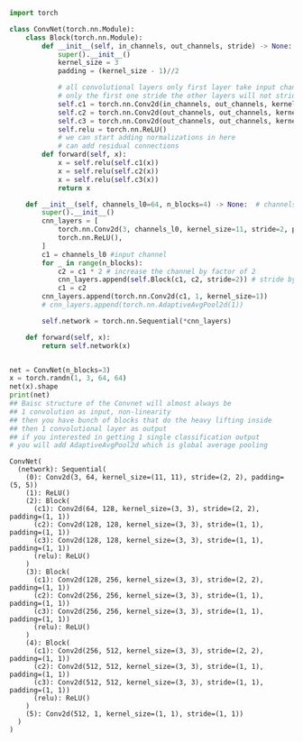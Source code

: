 ```python
import torch
```


```python
class ConvNet(torch.nn.Module):
    class Block(torch.nn.Module):
        def __init__(self, in_channels, out_channels, stride) -> None:
            super().__init__()
            kernel_size = 3
            padding = (kernel_size - 1)//2

            # all convolutional layers only first layer take input channels, the rest take out channels
            # only the first one stride the other layers will not stride
            self.c1 = torch.nn.Conv2d(in_channels, out_channels, kernel_size, stride, padding)
            self.c2 = torch.nn.Conv2d(out_channels, out_channels, kernel_size, 1, padding)
            self.c3 = torch.nn.Conv2d(out_channels, out_channels, kernel_size, 1, padding)
            self.relu = torch.nn.ReLU()
            # we can start adding normalizations in here
            # can add residual connections
        def forward(self, x):
            x = self.relu(self.c1(x))
            x = self.relu(self.c2(x))
            x = self.relu(self.c3(x))
            return x

    def __init__(self, channels_l0=64, n_blocks=4) -> None:  # channels_l0 channel size of the first layer
        super().__init__()
        cnn_layers = [
            torch.nn.Conv2d(3, channels_l0, kernel_size=11, stride=2, padding=5), # special layer, input is channel of 1st layer, stride factor of 2
            torch.nn.ReLU(),
        ]
        c1 = channels_l0 #input channel
        for _ in range(n_blocks):
            c2 = c1 * 2 # increase the channel by factor of 2
            cnn_layers.append(self.Block(c1, c2, stride=2)) # stride by factor of 2
            c1 = c2
        cnn_layers.append(torch.nn.Conv2d(c1, 1, kernel_size=1))
        # cnn_layers.append(torch.nn.AdaptiveAvgPool2d(1))

        self.network = torch.nn.Sequential(*cnn_layers)

    def forward(self, x):
        return self.network(x)


net = ConvNet(n_blocks=3)
x = torch.randn(1, 3, 64, 64)
net(x).shape
print(net)
## Baisc structure of the Convnet will almost always be
## 1 convolution as input, non-linearity
## then you have bunch of blocks that do the heavy lifting inside
## then 1 convolutional layer as output
## if you interested in getting 1 single classification output
# you will add AdaptiveAvgPool2d which is global average pooling

```

    ConvNet(
      (network): Sequential(
        (0): Conv2d(3, 64, kernel_size=(11, 11), stride=(2, 2), padding=(5, 5))
        (1): ReLU()
        (2): Block(
          (c1): Conv2d(64, 128, kernel_size=(3, 3), stride=(2, 2), padding=(1, 1))
          (c2): Conv2d(128, 128, kernel_size=(3, 3), stride=(1, 1), padding=(1, 1))
          (c3): Conv2d(128, 128, kernel_size=(3, 3), stride=(1, 1), padding=(1, 1))
          (relu): ReLU()
        )
        (3): Block(
          (c1): Conv2d(128, 256, kernel_size=(3, 3), stride=(2, 2), padding=(1, 1))
          (c2): Conv2d(256, 256, kernel_size=(3, 3), stride=(1, 1), padding=(1, 1))
          (c3): Conv2d(256, 256, kernel_size=(3, 3), stride=(1, 1), padding=(1, 1))
          (relu): ReLU()
        )
        (4): Block(
          (c1): Conv2d(256, 512, kernel_size=(3, 3), stride=(2, 2), padding=(1, 1))
          (c2): Conv2d(512, 512, kernel_size=(3, 3), stride=(1, 1), padding=(1, 1))
          (c3): Conv2d(512, 512, kernel_size=(3, 3), stride=(1, 1), padding=(1, 1))
          (relu): ReLU()
        )
        (5): Conv2d(512, 1, kernel_size=(1, 1), stride=(1, 1))
      )
    )



```python

```
